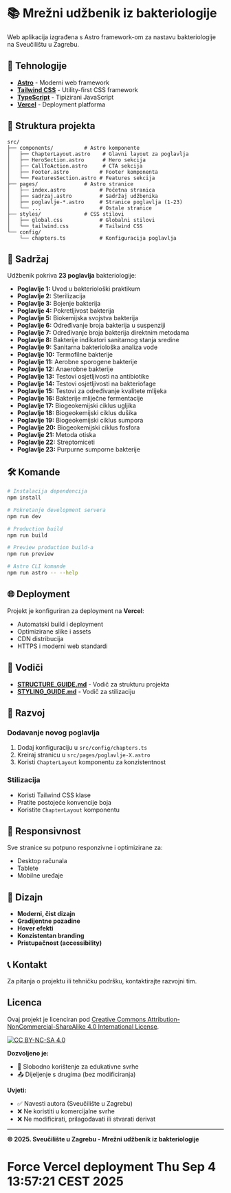# 📚 Mrežni udžbenik iz bakteriologije

Web aplikacija izgrađena s Astro framework-om za nastavu bakteriologije na Sveučilištu u Zagrebu.

## 🚀 Tehnologije

- **[Astro](https://astro.build/)** - Moderni web framework
- **[Tailwind CSS](https://tailwindcss.com/)** - Utility-first CSS framework
- **[TypeScript](https://www.typescriptlang.org/)** - Tipizirani JavaScript
- **[Vercel](https://vercel.com/)** - Deployment platforma

## 📁 Struktura projekta

```
src/
├── components/          # Astro komponente
│   ├── ChapterLayout.astro    # Glavni layout za poglavlja
│   ├── HeroSection.astro      # Hero sekcija
│   ├── CallToAction.astro     # CTA sekcija
│   ├── Footer.astro          # Footer komponenta
│   └── FeaturesSection.astro # Features sekcija
├── pages/               # Astro stranice
│   ├── index.astro           # Početna stranica
│   ├── sadrzaj.astro         # Sadržaj udžbenika
│   ├── poglavlje-*.astro     # Stranice poglavlja (1-23)
│   └── ...                   # Ostale stranice
├── styles/              # CSS stilovi
│   ├── global.css            # Globalni stilovi
│   └── tailwind.css          # Tailwind CSS
└── config/
    └── chapters.ts           # Konfiguracija poglavlja
```

## 🎯 Sadržaj

Udžbenik pokriva **23 poglavlja** bakteriologije:

- **Poglavlje 1:** Uvod u bakteriološki praktikum
- **Poglavlje 2:** Sterilizacija
- **Poglavlje 3:** Bojenje bakterija
- **Poglavlje 4:** Pokretljivost bakterija
- **Poglavlje 5:** Biokemijska svojstva bakterija
- **Poglavlje 6:** Određivanje broja bakterija u suspenziji
- **Poglavlje 7:** Određivanje broja bakterija direktnim metodama
- **Poglavlje 8:** Bakterije indikatori sanitarnog stanja sredine
- **Poglavlje 9:** Sanitarna bakteriološka analiza vode
- **Poglavlje 10:** Termofilne bakterije
- **Poglavlje 11:** Aerobne sporogene bakterije
- **Poglavlje 12:** Anaerobne bakterije
- **Poglavlje 13:** Testovi osjetljivosti na antibiotike
- **Poglavlje 14:** Testovi osjetljivosti na bakteriofage
- **Poglavlje 15:** Testovi za određivanje kvalitete mlijeka
- **Poglavlje 16:** Bakterije mliječne fermentacije
- **Poglavlje 17:** Biogeokemijski ciklus ugljika
- **Poglavlje 18:** Biogeokemijski ciklus dušika
- **Poglavlje 19:** Biogeokemijski ciklus sumpora
- **Poglavlje 20:** Biogeokemijski ciklus fosfora
- **Poglavlje 21:** Metoda otiska
- **Poglavlje 22:** Streptomiceti
- **Poglavlje 23:** Purpurne sumporne bakterije

## 🛠️ Komande

```bash
# Instalacija dependencija
npm install

# Pokretanje development servera
npm run dev

# Production build
npm run build

# Preview production build-a
npm run preview

# Astro CLI komande
npm run astro -- --help
```

## 🌐 Deployment

Projekt je konfiguriran za deployment na **Vercel**:

- Automatski build i deployment
- Optimizirane slike i assets
- CDN distribucija
- HTTPS i moderni web standardi

## 📖 Vodiči

- **[STRUCTURE_GUIDE.md](./STRUCTURE_GUIDE.md)** - Vodič za strukturu projekta
- **[STYLING_GUIDE.md](./STYLING_GUIDE.md)** - Vodič za stilizaciju

## 🔧 Razvoj

### Dodavanje novog poglavlja

1. Dodaj konfiguraciju u `src/config/chapters.ts`
2. Kreiraj stranicu u `src/pages/poglavlje-X.astro`
3. Koristi `ChapterLayout` komponentu za konzistentnost

### Stilizacija

- Koristi Tailwind CSS klase
- Pratite postojeće konvencije boja
- Koristite `ChapterLayout` komponentu

## 📱 Responsivnost

Sve stranice su potpuno responzivne i optimizirane za:
- Desktop računala
- Tablete
- Mobilne uređaje

## 🎨 Dizajn

- **Moderni, čist dizajn**
- **Gradijentne pozadine**
- **Hover efekti**
- **Konzistentan branding**
- **Pristupačnost (accessibility)**

## 📞 Kontakt

Za pitanja o projektu ili tehničku podršku, kontaktirajte razvojni tim.
## Licenca

Ovaj projekt je licenciran pod [Creative Commons Attribution-NonCommercial-ShareAlike 4.0 International License](https://creativecommons.org/licenses/by-nc-sa/4.0/).

[![CC BY-NC-SA 4.0](https://licensebuttons.net/l/by-nc-sa/4.0/88x31.png)](https://creativecommons.org/licenses/by-nc-sa/4.0/)

**Dozvoljeno je:**
- 📖 Slobodno korištenje za edukativne svrhe
- 📤 Dijeljenje s drugima (bez modificiranja)

**Uvjeti:**
- ✅ Navesti autora (Sveučilište u Zagrebu)
- ❌ Ne koristiti u komercijalne svrhe
- ❌ Ne modificirati, prilagođavati ili stvarati derivat

---



**© 2025. Sveučilište u Zagrebu - Mrežni udžbenik iz bakteriologije**
# Force Vercel deployment Thu Sep  4 13:57:21 CEST 2025
